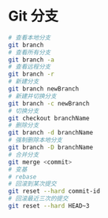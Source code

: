 <!--
 * @Author: SilvesterChiao
 * @Date: 2020-04-07 11:30:07
 * @LastEditors: SilvesterChiao
 * @LastEditTime: 2020-04-07 19:55:15
 -->
# Git 分支

```bash
# 查看本地分支
git branch
# 查看所有分支
git branch -a
# 查看远程分支
git branch -r
# 新建分支
git branch newBranch
# 新建并切换分支
git branch -c newBranch
# 切换分支
git checkout branchName
# 删除分支
git branch -d branchName
# 强制删除本地分支
git branch -D branchName
# 合并分支
git merge <commit>
# 变基
# rebase
# 回滚到某次提交
git reset --hard commit-id
# 回滚最近三次的提交
git reset --hard HEAD~3
```
